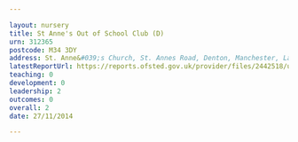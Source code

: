 ```yaml
---

layout: nursery
title: St Anne's Out of School Club (D)
urn: 312365
postcode: M34 3DY
address: St. Anne&#039;s Church, St. Annes Road, Denton, Manchester, Lancashire, M34 3DY
latestReportUrl: https://reports.ofsted.gov.uk/provider/files/2442518/urn/312365.pdf
teaching: 0
development: 0
leadership: 2
outcomes: 0
overall: 2
date: 27/11/2014

---
```

